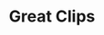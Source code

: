 ---
title: "Great Clips"
url: /simpsonville/great-clips-northeast-main-street/
shop: hairdresser
---